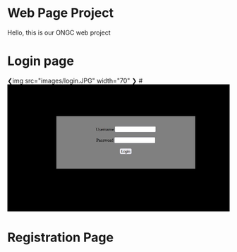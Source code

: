 # Web Page Project
Hello, this is our ONGC web project

# Login page
❮img src="images/login.JPG" width="70" ❯
#![](images/login.JPG)


# Registration Page

